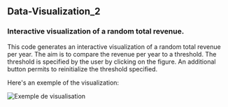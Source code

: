 ## Data-Visualization_2
### Interactive visualization of a random total revenue. 

This code generates an interactive visualization of a random total revenue per year. The aim is to compare the revenue per year to a threshold. The threshold is specified by the user by clicking on the figure. 
An additional button permits to reinitialize the threshold specified. 

Here's an exemple of the visualization:

![Exemple de visualisation](https://user-images.githubusercontent.com/56725248/67621666-22e45580-f812-11e9-9c2b-8e5ecd5889f0.PNG)
